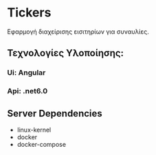 # Tickers
Εφαρμογή διαχείρισης εισιτηρίων για συναυλίες.

## Τεχνολογίες Υλοποίησης:
### Ui: Angular
### Api: .net6.0

## Server Dependencies
* linux-kernel
* docker
* docker-compose
